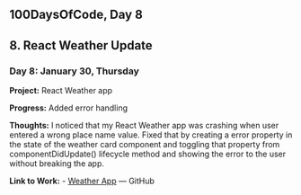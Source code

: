 ## 100DaysOfCode, Day 8

## 8. React Weather Update

### Day 8: January 30, Thursday

**Project:** React Weather app

**Progress:** Added error handling

**Thoughts:** I noticed that my React Weather app was crashing when user entered a wrong place name value. Fixed that by creating a error property in the state of the weather card component and toggling that property from componentDidUpdate() lifecycle method and showing the error to the user without breaking the app.

**Link to Work:** -  [Weather App](https://github.com/ayaan-irshad/react-weather) — GitHub